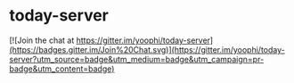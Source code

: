 today-server
============

[![Join the chat at https://gitter.im/yoophi/today-server](https://badges.gitter.im/Join%20Chat.svg)](https://gitter.im/yoophi/today-server?utm_source=badge&utm_medium=badge&utm_campaign=pr-badge&utm_content=badge)
